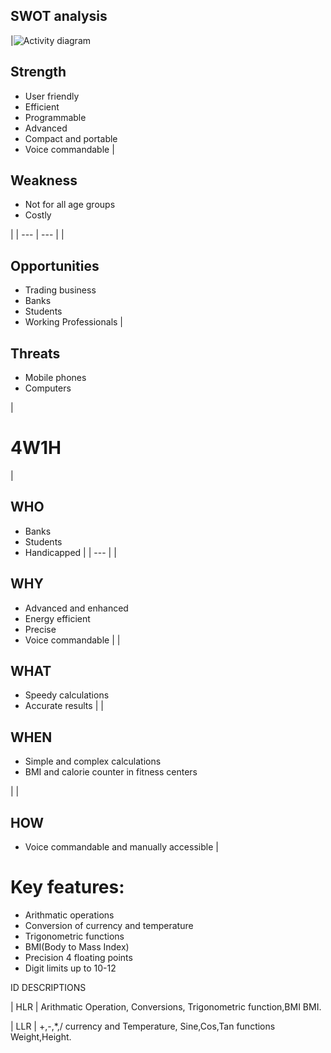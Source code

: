 ## SWOT analysis

|![Activity diagram](https://user-images.githubusercontent.com/78848640/107676462-2ded1e80-6cbf-11eb-95d9-a5080cd50cad.jpg)

## Strength


- User friendly
- Efficient
- Programmable
- Advanced
- Compact and portable
- Voice commandable
 |
## Weakness


- Not for all age groups
- Costly

 |
| --- | --- |
|
## Opportunities


- Trading business
- Banks
- Students
- Working Professionals
 |
## Threats


- Mobile phones
- Computers

 |

# 4W1H

|
## **WHO**


- Banks
- Students
- Handicapped
 |
| --- |
|
## **WHY**


- Advanced and enhanced
- Energy efficient
- Precise
- Voice commandable
 |
|
## **WHAT**


- Speedy calculations
- Accurate results
 |
|
## **WHEN**


- Simple and complex calculations
- BMI and calorie counter in fitness centers

 |
|
## **HOW**


- Voice commandable and manually accessible
 |

# Key features:

- Arithmatic operations
- Conversion of currency and temperature
- Trigonometric functions
- BMI(Body to Mass Index)
- Precision 4 floating points
- Digit limits up to 10-12


ID DESCRIPTIONS

| HLR | Arithmatic Operation, 
        Conversions, 
        Trigonometric function,BMI
        BMI.

| LLR | +,-,*,/
        currency and Temperature,
        Sine,Cos,Tan functions
        Weight,Height.
        

